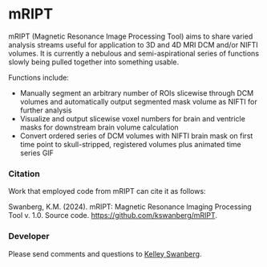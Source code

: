 # mRIPT

mRIPT (Magnetic Resonance Image Processing Tool) aims to share varied analysis streams useful for application to 3D and 4D MRI DCM and/or NIFTI volumes. 
It is currently a nebulous and semi-aspirational series of functions slowly being pulled together into something usable. 

Functions include: 

* Manually segment an arbitrary number of ROIs slicewise through DCM volumes and automatically output segmented mask volume as NIFTI for further analysis  
* Visualize and output slicewise voxel numbers for brain and ventricle masks for downstream brain volume calculation
* Convert ordered series of DCM volumes with NIFTI brain mask on first time point to skull-stripped, registered volumes plus animated time series GIF 


### Citation 

Work that employed code from mRIPT can cite it as follows: 

Swanberg, K.M. (2024). mRIPT: Magnetic Resonance Imaging Processing Tool v. 1.0. Source code. https://github.com/kswanberg/mRIPT.


### Developer

Please send comments and questions to [Kelley Swanberg](mailto:kelley.swanberg@med.lu.se). 
